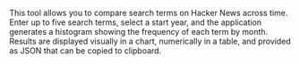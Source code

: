 This tool allows you to compare search terms on Hacker News across time. Enter up to five search terms, select a start year, and the application generates a histogram showing the frequency of each term by month. Results are displayed visually in a chart, numerically in a table, and provided as JSON that can be copied to clipboard.

<!-- Generated from commit: 5213d3598312daad66eee7d2ed8aa262ac281a4d -->